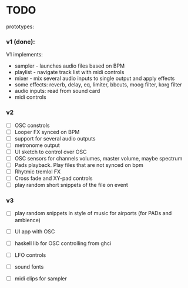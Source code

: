 # TODO

prototypes:

### v1 (done):

V1 implements:

* sampler - launches audio files based on BPM
* playlist - navigate track list with midi controls
* mixer - mix several audio inputs to single output and apply effects
* some effects: reverb, delay, eq, limiter, bbcuts, moog filter, korg filter
* audio inputs: read from sound card
* midi controls

### v2

* [ ] OSC constrols
* [ ] Looper FX synced on BPM
* [ ] support for several audio outputs
* [ ] metronome output
* [ ] UI sketch to control over OSC
* [ ] OSC sensors for channels volumes, master volume, maybe spectrum
* [ ] Pads playback. Play files that are not synced on bpm
* [ ] Rhytmic tremlol FX
* [ ] Cross fade and XY-pad controls
* [ ] play random short snippets of the file on event 

### v3

* [ ] play random snippets in style of music for airports (for PADs and ambience)
* [ ] UI app with OSC
* [ ] haskell lib for OSC controlling from ghci
* [ ] LFO controls
* [ ] sound fonts
* [ ] midi clips for sampler

